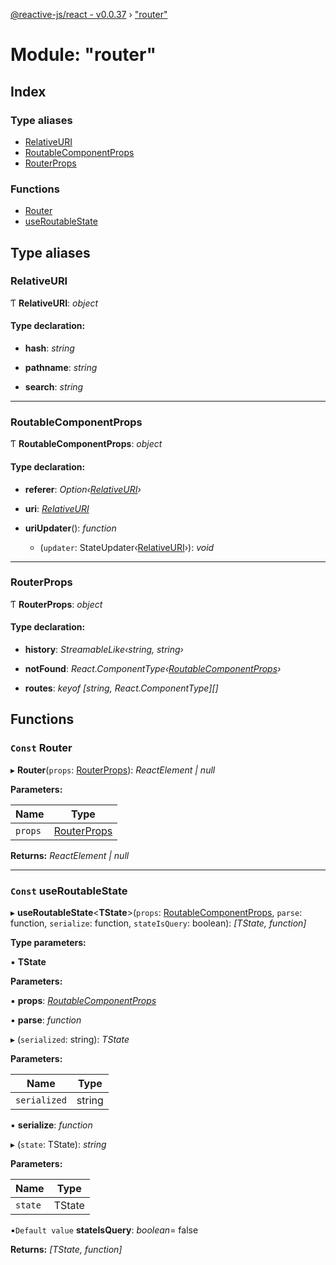 [@reactive-js/react - v0.0.37](../README.md) › ["router"](_router_.md)

# Module: "router"

## Index

### Type aliases

* [RelativeURI](_router_.md#relativeuri)
* [RoutableComponentProps](_router_.md#routablecomponentprops)
* [RouterProps](_router_.md#routerprops)

### Functions

* [Router](_router_.md#const-router)
* [useRoutableState](_router_.md#const-useroutablestate)

## Type aliases

###  RelativeURI

Ƭ **RelativeURI**: *object*

#### Type declaration:

* **hash**: *string*

* **pathname**: *string*

* **search**: *string*

___

###  RoutableComponentProps

Ƭ **RoutableComponentProps**: *object*

#### Type declaration:

* **referer**: *Option‹[RelativeURI](_router_.md#relativeuri)›*

* **uri**: *[RelativeURI](_router_.md#relativeuri)*

* **uriUpdater**(): *function*

  * (`updater`: StateUpdater‹[RelativeURI](_router_.md#relativeuri)›): *void*

___

###  RouterProps

Ƭ **RouterProps**: *object*

#### Type declaration:

* **history**: *StreamableLike‹string, string›*

* **notFound**: *React.ComponentType‹[RoutableComponentProps](_router_.md#routablecomponentprops)›*

* **routes**: *keyof [string, React.ComponentType<RoutableComponentProps>][]*

## Functions

### `Const` Router

▸ **Router**(`props`: [RouterProps](_router_.md#routerprops)): *ReactElement | null*

**Parameters:**

Name | Type |
------ | ------ |
`props` | [RouterProps](_router_.md#routerprops) |

**Returns:** *ReactElement | null*

___

### `Const` useRoutableState

▸ **useRoutableState**<**TState**>(`props`: [RoutableComponentProps](_router_.md#routablecomponentprops), `parse`: function, `serialize`: function, `stateIsQuery`: boolean): *[TState, function]*

**Type parameters:**

▪ **TState**

**Parameters:**

▪ **props**: *[RoutableComponentProps](_router_.md#routablecomponentprops)*

▪ **parse**: *function*

▸ (`serialized`: string): *TState*

**Parameters:**

Name | Type |
------ | ------ |
`serialized` | string |

▪ **serialize**: *function*

▸ (`state`: TState): *string*

**Parameters:**

Name | Type |
------ | ------ |
`state` | TState |

▪`Default value`  **stateIsQuery**: *boolean*= false

**Returns:** *[TState, function]*
